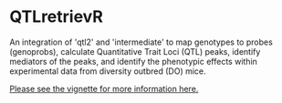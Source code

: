 # QTLretrievR
An integration of 'qtl2' and 'intermediate' to map genotypes to probes (genoprobs), calculate Quantitative Trait Loci (QTL) peaks, identify mediators of the peaks, and identify the phenotypic effects within experimental data from diversity outbred (DO) mice.

[Please see the vignette for more information here.](vignettes/QTLRetrievR.md) 
